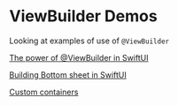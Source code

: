 #  ViewBuilder Demos

Looking at examples of use of `@ViewBuilder`

[The power of @ViewBuilder in SwiftUI](https://swiftwithmajid.com/2019/12/18/the-power-of-viewbuilder-in-swiftui/)

[Building Bottom sheet in SwiftUI](https://swiftwithmajid.com/2019/12/11/building-bottom-sheet-in-swiftui/)

[Custom containers](https://www.hackingwithswift.com/books/ios-swiftui/custom-containers)
